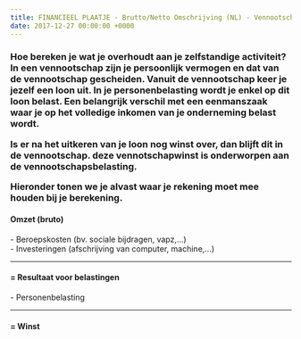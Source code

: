 ```yaml
---
title: FINANCIEEL PLAATJE - Brutto/Netto Omschrijving (NL) - Vennootschap
date: 2017-12-27 00:00:00 +0000
---
```

<div class="box"> <div class="box-header"> <h3>Hoe bereken je wat je overhoudt aan je zelfstandige activiteit? <span class="sidenote"> In een vennootschap zijn je persoonlijk vermogen en dat van de vennootschap gescheiden. Vanuit de vennootschap keer je jezelf een loon uit. In je personenbelasting wordt je  enkel op dit loon belast. Een belangrijk verschil met een eenmanszaak waar je op het volledige inkomen van je onderneming belast wordt.

Is er na het uitkeren van je loon nog winst over, dan blijft dit in de vennootschap. deze vennotschapwinst is onderworpen aan de vennootschapsbelasting.

Hieronder tonen we je alvast waar je rekening moet mee houden bij je berekening.</span> </h3> </div> <div class="box-body"> <div class="sum center" style="margin-top:20px;"> <h4>Omzet (bruto)</h4> <p>- Beroepskosten (bv. sociale bijdragen, vapz,...) <br>- Investeringen (afschrijving van computer, machine,...) <br></p> <hr> <h4>= Resultaat voor belastingen</h4> <p>- Personenbelasting</p> <hr> <h4>= Winst</h4> </div> </div> </div>